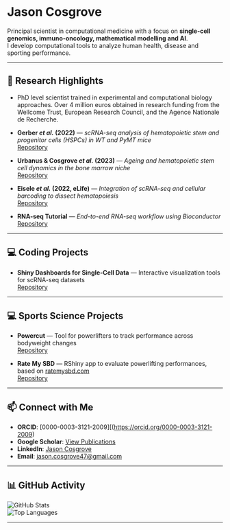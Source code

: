 # Jason Cosgrove

Principal scientist in computational medicine with a focus on **single-cell genomics, immuno-oncology, mathematical modelling and AI**.  
I develop computational tools to analyze human health, disease and sporting performance.

---

## 🔬 Research Highlights

-  PhD level scientist trained in experimental and computational biology approaches. Over 4 million euros obtained in research funding from the Wellcome Trust, European Research Council, and the Agence Nationale de Recherche.
  
-  **Gerber *et al.* (2022)** — *scRNA-seq analysis of hematopoietic stem and progenitor cells (HSPCs) in WT and PyMT mice*  
  [Repository](https://github.com/jasoncosgrove47/Gerber_et_al_2022)

- **Urbanus & Cosgrove *et al.* (2023)** — *Ageing and hematopoietic stem cell dynamics in the bone marrow niche*  
  [Repository](https://github.com/jasoncosgrove47/Urbanus_Cosgrove_et_al_2023)

- **Eisele *et al.* (2022, eLife)** — *Integration of scRNA-seq and cellular barcoding to dissect hematopoiesis*  
  [Repository](https://github.com/jasoncosgrove47/Eisele_et_al_2022)

- **RNA-seq Tutorial** — *End-to-end RNA-seq workflow using Bioconductor*  
  [Repository](https://github.com/jasoncosgrove47/RNAseq_tutorial)

---

## 💻 Coding Projects


- **Shiny Dashboards for Single-Cell Data** — Interactive visualization tools for scRNA-seq datasets  
  [Repository](https://github.com/jasoncosgrove47)

---


## 💻 Sports Science Projects

- **Powercut** — Tool for powerlifters to track performance across bodyweight changes  
  [Repository](https://github.com/jasoncosgrove47/powercut)

- **Rate My SBD** — RShiny app to evaluate powerlifting performances, based on [ratemysbd.com](https://ratemysbd.com)  
  [Repository](https://github.com/jasoncosgrove47/rate-my-SBD)

---

## 📫 Connect with Me

- **ORCID**: [0000-0003-3121-2009][(https://orcid.org/0000-0003-3121-2009)
- **Google Scholar**: [View Publications]([https://scholar.google.com/citations?user=XXXX](https://scholar.google.com/citations?user=gH0WDeIAAAAJ&hl=en))  
- **LinkedIn**: [Jason Cosgrove](https://fr.linkedin.com/in/jason-cosgrove-18537a53)  
- **Email**: jason.cosgrove47@gmail.com  

---

## 📊 GitHub Activity

![GitHub Stats](https://github-readme-stats.vercel.app/api?username=jasoncosgrove47&show_icons=true&theme=default)  
![Top Languages](https://github-readme-stats.vercel.app/api/top-langs/?username=jasoncosgrove47&layout=compact)  

---
